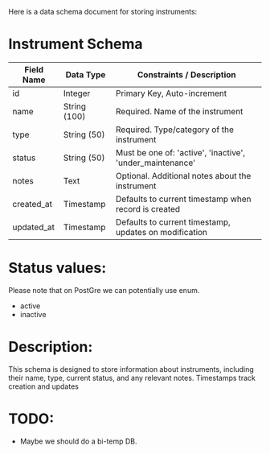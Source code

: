 Here is a data schema document for storing instruments:

# Instrument Schema

| Field Name  | Data Type     | Constraints / Description                                   |
|-------------|--------------|-------------------------------------------------------------|
| id          | Integer       | Primary Key, Auto-increment                                 |
| name        | String (100)  | Required. Name of the instrument                            |
| type        | String (50)   | Required. Type/category of the instrument                   |
| status      | String (50)   | Must be one of: 'active', 'inactive', 'under_maintenance'   |
| notes       | Text          | Optional. Additional notes about the instrument             |
| created_at  | Timestamp     | Defaults to current timestamp when record is created        |
| updated_at  | Timestamp     | Defaults to current timestamp, updates on modification      |

# Status values:
Please note that on PostGre we can potentially use enum. 
* active
* inactive

# Description:
This schema is designed to store information about instruments, including their name, type, current status, and any relevant notes. Timestamps track creation and updates

# TODO: 
* Maybe we should do a bi-temp DB. 